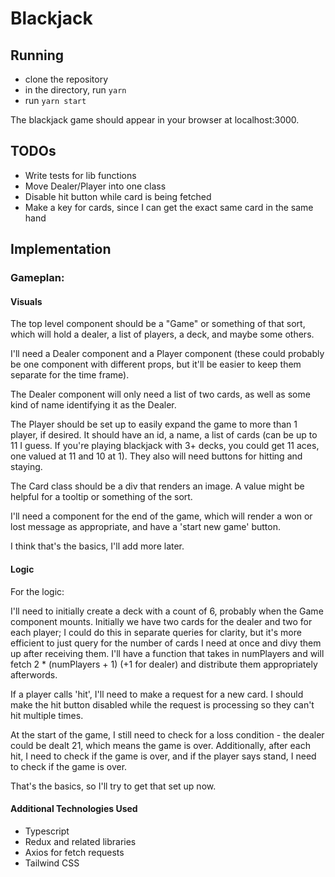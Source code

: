 # Blackjack

## Running

- clone the repository
- in the directory, run `yarn`
- run `yarn start`

The blackjack game should appear in your browser at localhost:3000.

## TODOs

- Write tests for lib functions
- Move Dealer/Player into one class
- Disable hit button while card is being fetched
- Make a key for cards, since I can get the exact same card in the same hand

## Implementation

### Gameplan:

#### Visuals

The top level component should be a "Game" or something of that sort, which will hold a dealer, a list of players, a deck, and maybe some others.

I'll need a Dealer component and a Player component (these could probably be one component with different props, but it'll be easier to keep them separate for the time frame).

The Dealer component will only need a list of two cards, as well as some kind of name identifying it as the Dealer.

The Player should be set up to easily expand the game to more than 1 player, if desired. It should have an id, a name, a list of cards (can be up to 11 I guess. If you're playing blackjack with 3+ decks, you could get 11 aces, one valued at 11 and 10 at 1). They also will need buttons for hitting and staying.

The Card class should be a div that renders an image. A value might be helpful for a tooltip or something of the sort.

I'll need a component for the end of the game, which will render a won or lost message as appropriate, and have a 'start new game' button.

I think that's the basics, I'll add more later.

#### Logic
For  the logic:

I'll need to initially create a deck with a count of 6, probably when the Game component mounts. Initially we have two cards for the dealer and two for each player; I could do this in separate queries for clarity, but it's more efficient to just query for the number of cards I need at once and divy them up after receiving them. I'll have a function that takes in numPlayers and will fetch 2 * (numPlayers + 1) (+1 for dealer) and distribute them appropriately afterwords.

If a player calls 'hit', I'll need to make a request for a new card. I should make the hit button disabled while the request is processing so they can't hit multiple times.

At the start of the game, I still need to check for a loss condition - the dealer could be dealt 21, which means the game is over. Additionally, after each hit, I need to check if the game is over, and if the player says stand, I need to check if the game is over.

That's the basics, so I'll try to get that set up now.

#### Additional Technologies Used

- Typescript
- Redux and related libraries
- Axios for fetch requests
- Tailwind CSS